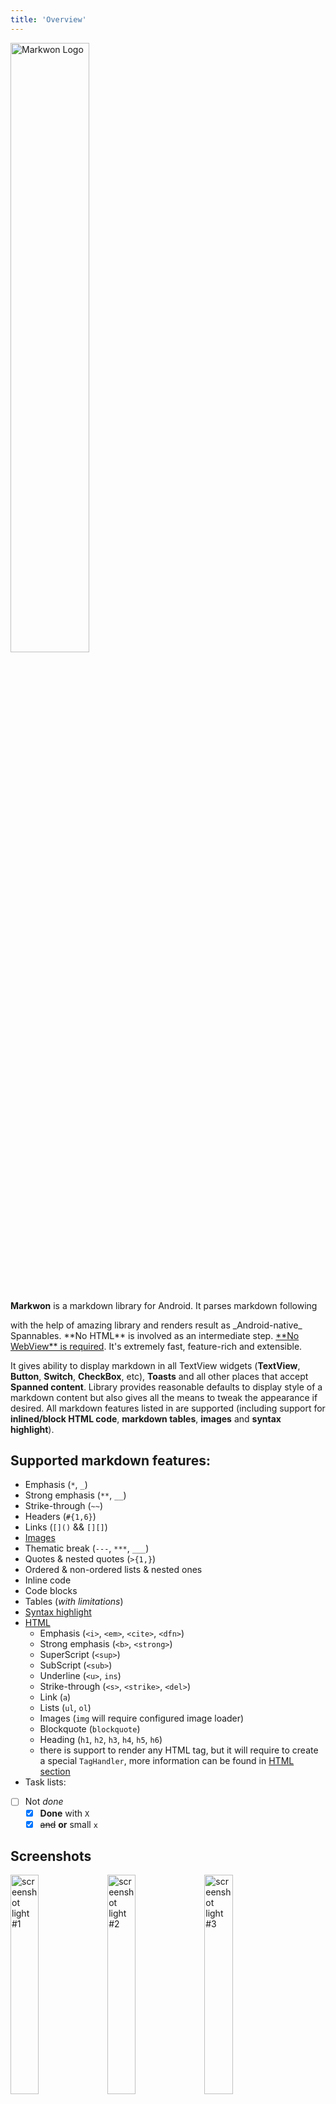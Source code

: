 ```yaml
---
title: 'Overview'
---
```


<img :src="$withBase('/art/markwon_logo.png')" alt="Markwon Logo" width="50%">

<br><br>
<MavenBadges2xx/>

**Markwon** is a markdown library for Android. It parses markdown following 
<Link name="commonmark-spec" /> with the help of amazing <Link name="commonmark-java" /> library
and renders result as _Android-native_ Spannables. **No HTML** is involved
as an intermediate step. <u>**No WebView** is required</u>. It's extremely fast, 
feature-rich and extensible.

It gives ability to display markdown in all TextView widgets (**TextView**, 
**Button**, **Switch**, **CheckBox**, etc), **Toasts** and all other places that accept
**Spanned content**. Library provides reasonable defaults to display style of a markdown content
but also gives all the means to tweak the appearance if desired. All markdown features 
listed in <Link name="commonmark-spec" /> are supported (including support for **inlined/block HTML code**, 
**markdown tables**, **images** and **syntax highlight**).

## Supported markdown features:

* Emphasis (`*`, `_`)
* Strong emphasis (`**`, `__`)
* Strike-through (`~~`)
* Headers (`#{1,6}`)
* Links (`[]()` && `[][]`)
* [Images](/docs/v2/image-loader.md)
* Thematic break (`---`, `***`, `___`)
* Quotes & nested quotes (`>{1,}`)
* Ordered & non-ordered lists & nested ones
* Inline code
* Code blocks
* Tables (*with limitations*)
* [Syntax highlight](/docs/v2/syntax-highlight.md)
* [HTML](/docs/v2/html.md)
  * Emphasis (`<i>`, `<em>`, `<cite>`, `<dfn>`)
  * Strong emphasis (`<b>`, `<strong>`)
  * SuperScript (`<sup>`)
  * SubScript (`<sub>`)
  * Underline (`<u>`, `ins`)
  * Strike-through (`<s>`, `<strike>`, `<del>`)
  * Link (`a`)
  * Lists (`ul`, `ol`)
  * Images (`img` will require configured image loader)
  * Blockquote (`blockquote`)
  * Heading (`h1`, `h2`, `h3`, `h4`, `h5`, `h6`)
  * there is support to render any HTML tag, but it will require to create a special `TagHandler`,
    more information can be found in [HTML section](/docs/v2/html.md#custom-tag-handler)
* Task lists:
- [ ] Not _done_
  - [X] **Done** with `X`
  - [x] ~~and~~ **or** small `x`

## Screenshots

<img :src="$withBase('/art/mw_light_01.png')" alt="screenshot light #1" width="30%">
<img :src="$withBase('/art/mw_light_02.png')" alt="screenshot light #2" width="30%">
<img :src="$withBase('/art/mw_light_03.png')" alt="screenshot light #3" width="30%">
<img :src="$withBase('/art/mw_dark_01.png')" alt="screenshot dark #2" width="30%">

By default configuration uses TextView textColor for styling, so changing textColor changes style

:::tip Sample application
Screenshots are taken from sample application. It is a generic markdown viewer 
with support to display markdown content via `http`, `https` &amp; `file` schemes 
and 2 themes included: Light &amp; Dark. It can be downloaded from [releases](https://github.com/noties/Markwon/releases)
:::
